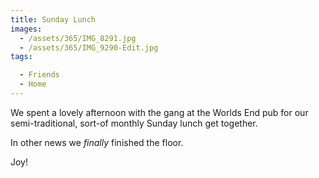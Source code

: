```yaml
---
title: Sunday Lunch
images:
  - /assets/365/IMG_8291.jpg
  - /assets/365/IMG_9290-Edit.jpg
tags:

  - Friends
  - Home
---
```

We spent a lovely afternoon with the gang at the Worlds End pub for our semi-traditional, sort-of monthly Sunday lunch get together.

In other news we _finally_ finished the floor.

Joy!